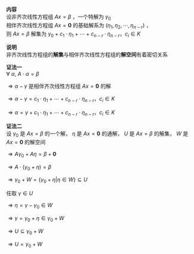 **内容**  
设非齐次线性方程组 $Ax=\beta$ ，一个特解为 $\gamma_0$  
相伴齐次线性方程组 $Ax=\mathbf0$ 的基础解系为 $(\eta_1,\eta_2,\cdots,\eta_{n-r})$ ，  
则 $Ax=\beta$  解集为  $\gamma_0+c_1\cdot\eta_1+\cdots+c_{n-r}\cdot\eta_{n-r}，c_i\in K$  
  
**说明**  
非齐次线性方程组的**解集**与相伴齐次线性方程组的**解空间**有着密切关系  
  
**证法一**  
 $\forall\ \alpha,\ A\cdot\alpha=\beta$  
  
 $\Rightarrow\alpha-\gamma$ 是相伴齐次线性方程组 $Ax=\mathbf0$ 的解  
  
 $\Rightarrow\alpha-\gamma=c_1\cdot\eta_1  
+\cdots+c_{n-r}\cdot\eta_{n-r}，c_i\in K$  
  
 $\Rightarrow\alpha=\gamma+c_1\cdot\eta_1  
+\cdots+c_{n-r}\cdot\eta_{n-r}，c_i\in K$  
  
**证法二**  
设 $\gamma_0$ 是 $Ax=\beta$ 的一个解， $\eta$ 是 $Ax=\mathbf0$ 的通解， $U$ 是 $Ax=\beta$ 的解集， $W$ 是 $Ax=\mathbf0$ 的解空间  
  
 $\Rightarrow A\gamma_0+A\eta=\beta+\mathbf0$  
  
 $\Rightarrow A\cdot(\gamma_0+\eta)=\beta$  
  
 $\Rightarrow \gamma_0+W=\{\gamma_0+\eta|\eta\in W\}\subseteq U$  
  
任取 $\gamma\in U$  
  
 $\Rightarrow\eta=\gamma-\gamma_0\in W$  
  
 $\Rightarrow\gamma=\gamma_0+\eta\in \gamma_0+W$  
  
 $\Rightarrow U\subseteq\gamma_0+W$  
  
 $\Rightarrow U=\gamma_0+W$  
  
